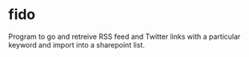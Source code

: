 fido
====

Program to go and retreive RSS feed and Twitter links with a particular keyword and import into a sharepoint list.
